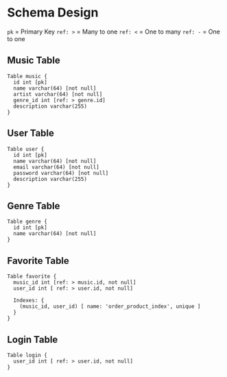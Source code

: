 # Schema Design

`pk` = Primary Key
`ref: >` = Many to one
`ref: <` = One to many
`ref: -` = One to one

## Music Table

```
Table music {
  id int [pk]
  name varchar(64) [not null]
  artist varchar(64) [not null]
  genre_id int [ref: > genre.id]
  description varchar(255)
}
```

## User Table

```
Table user {
  id int [pk]
  name varchar(64) [not null]
  email varchar(64) [not null]
  password varchar(64) [not null]
  description varchar(255)
}
```

## Genre Table

```
Table genre {
  id int [pk]
  name varchar(64) [not null]
}
```

## Favorite Table

```
Table favorite {
  music_id int [ref: > music.id, not null]
  user_id int [ ref: > user.id, not null]

  Indexes: {
    (music_id, user_id) [ name: 'order_product_index', unique ]
  }
}
```

## Login Table

```
Table login {
  user_id int [ ref: > user.id, not null]
}
```
